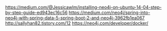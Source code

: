 




https://medium.com/@Jessicawlm/installing-neo4j-on-ubuntu-14-04-step-by-step-guide-ed943ec16c56
https://medium.com/neo4j/spring-into-neo4j-with-spring-data-5-spring-boot-2-and-neo4j-3962fb1ea067
http://sallyhan82.tistory.com/12
https://neo4j.com/developer/docker/
